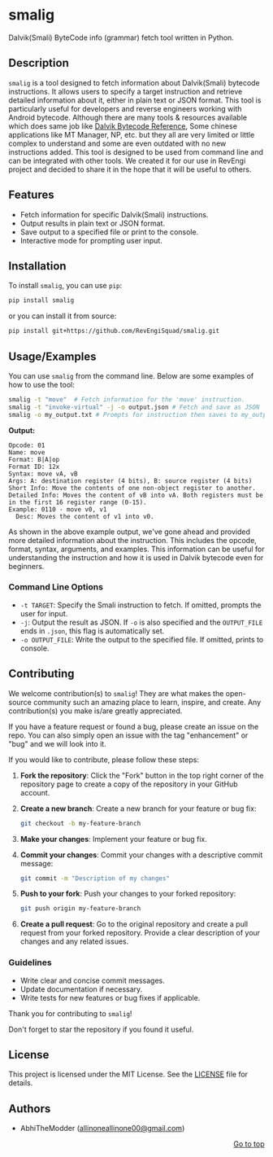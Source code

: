 # smalig

Dalvik(Smali) ByteCode info (grammar) fetch tool written in Python.

## Description

`smalig` is a tool designed to fetch information about Dalvik(Smali) bytecode instructions. It allows users to specify a target instruction and retrieve detailed information about it, either in plain text or JSON format. This tool is particularly useful for developers and reverse engineers working with Android bytecode. Although there are many tools & resources available which does same job like [Dalvik Bytecode Reference](https://source.android.com/devices/tech/dalvik/dalvik-bytecode), Some chinese applications like MT Manager, NP, etc. but they all are very limited or little complex to understand and some are even outdated with no new instructions added. This tool is designed to be used from command line and can be integrated with other tools. We created it for our use in RevEngi project and decided to share it in the hope that it will be useful to others.

## Features

- Fetch information for specific Dalvik(Smali) instructions.
- Output results in plain text or JSON format.
- Save output to a specified file or print to the console.
- Interactive mode for prompting user input.


## Installation

To install `smalig`, you can use `pip`:

```sh
pip install smalig
```

or you can install it from source:

```sh
pip install git+https://github.com/RevEngiSquad/smalig.git
```

## Usage/Examples

You can use `smalig` from the command line. Below are some examples of how to use the tool:

```sh
smalig -t "move"  # Fetch information for the 'move' instruction.
smalig -t "invoke-virtual" -j -o output.json # Fetch and save as JSON
smalig -o my_output.txt # Prompts for instruction then saves to my_output.txt
```

**Output:**

```plaintext
Opcode: 01
Name: move
Format: B|A|op
Format ID: 12x
Syntax: move vA, vB
Args: A: destination register (4 bits), B: source register (4 bits)
Short Info: Move the contents of one non-object register to another.
Detailed Info: Moves the content of vB into vA. Both registers must be in the first 16 register range (0-15).
Example: 0110 - move v0, v1
  Desc: Moves the content of v1 into v0.
```

As shown in the above example output, we've gone ahead and provided more detailed information about the instruction. This includes the opcode, format, syntax, arguments, and examples. This information can be useful for understanding the instruction and how it is used in Dalvik bytecode even for beginners.

### Command Line Options

- `-t TARGET`: Specify the Smali instruction to fetch. If omitted, prompts the user for input.
- `-j`: Output the result as JSON. If `-o` is also specified and the `OUTPUT_FILE` ends in `.json`, this flag is automatically set.
- `-o OUTPUT_FILE`: Write the output to the specified file. If omitted, prints to console.

## Contributing
We welcome contribution(s) to `smalig`! They are what makes the open-source community such an amazing place to learn, inspire, and create. Any contribution(s) you make is/are greatly appreciated.

If you have a feature request or found a bug, please create an issue on the repo. You can also simply open an issue with the tag "enhancement" or "bug" and we will look into it.

If you would like to contribute, please follow these steps:

1. **Fork the repository**: Click the "Fork" button in the top right corner of the repository page to create a copy of the repository in your GitHub account.

2. **Create a new branch**: Create a new branch for your feature or bug fix:
    ```sh
    git checkout -b my-feature-branch
    ```

3. **Make your changes**: Implement your feature or bug fix.

4. **Commit your changes**: Commit your changes with a descriptive commit message:
    ```sh
    git commit -m "Description of my changes"
    ```

5. **Push to your fork**: Push your changes to your forked repository:
    ```sh
    git push origin my-feature-branch
    ```

6. **Create a pull request**: Go to the original repository and create a pull request from your forked repository. Provide a clear description of your changes and any related issues.

### Guidelines

- Write clear and concise commit messages.
- Update documentation if necessary.
- Write tests for new features or bug fixes if applicable.

Thank you for contributing to `smalig`!

Don't forget to star the repository if you found it useful.

## License

This project is licensed under the MIT License. See the [LICENSE](LICENSE) file for details.

## Authors

- AbhiTheModder (allinoneallinone00@gmail.com)

<p align="right"><a href="#readme-top">Go to top</a></p>